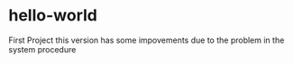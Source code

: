 # hello-world
First Project
this version has some impovements due to the problem in the system procedure
